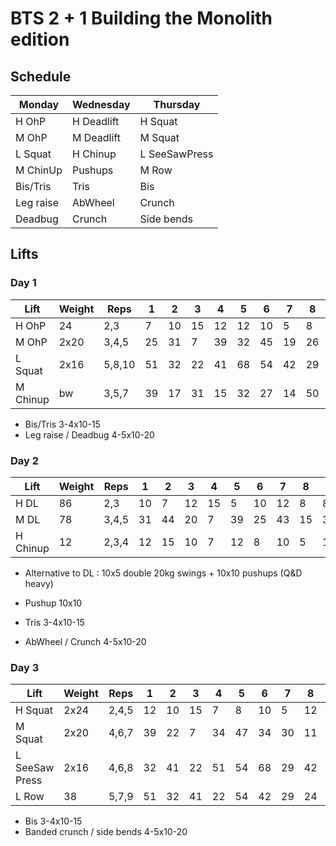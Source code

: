 # BTS 2 + 1 Building the Monolith edition

## Schedule

Monday | Wednesday | Thursday 
--- | --- | ---
H OhP | H Deadlift | H Squat
M OhP | M Deadlift | M Squat
L Squat | H Chinup | L SeeSawPress
M ChinUp | Pushups | M Row
Bis/Tris | Tris | Bis
Leg raise | AbWheel | Crunch
Deadbug | Crunch | Side bends

## Lifts
### Day 1

Lift | Weight | Reps | 1 | 2 | 3 | 4 | 5 | 6 | 7 | 8 | 9 | 10 | 11 | 12
-- | -- | -- | -- | -- | -- | -- | -- | -- | -- | -- | -- | -- | -- | --
H OhP | 24 | 2,3 | 7 | 10 | 15 | 12 | 12 | 10 | 5 | 8 | 8 | 13 | 10 | 6
M OhP | 2x20 | 3,4,5 | 25 | 31 | 7 | 39 | 32 | 45 | 19 | 26 | 30 | 34 | 20 | 14
L Squat | 2x16 | 5,8,10 | 51 | 32 | 22 | 41 | 68 | 54 | 42 | 29 | 39 | 31 | 24 | 16
M Chinup | bw | 3,5,7 | 39 | 17 | 31 | 15 | 32 | 27 | 14 | 50 | 20 | 34 | 30 | 14

- Bis/Tris 3-4x10-15
- Leg raise / Deadbug 4-5x10-20

### Day 2

Lift | Weight | Reps | 1 | 2 | 3 | 4 | 5 | 6 | 7 | 8 | 9 | 10 | 11 | 12
-- | -- | -- | -- | -- | -- | -- | -- | -- | -- | -- | -- | -- | -- | --
H DL | 86 | 2,3 | 10 | 7 | 12 | 15 | 5 | 10 | 12 | 8 | 8 | 13 | 10 | 6
M DL | 78 | 3,4,5 | 31 | 44 | 20 | 7 | 39 | 25 | 43 | 15 | 39 | 25 | 20 | 14
H Chinup | 12 | 2,3,4 | 12 | 15 | 10 | 7 | 12 | 8 | 10 | 5 | 10 | 13 | 8 | 6

- Alternative to DL : 10x5 double 20kg swings + 10x10 pushups (Q&D heavy)

- Pushup 10x10
- Tris 3-4x10-15
- AbWheel / Crunch 4-5x10-20

### Day 3

Lift | Weight | Reps | 1 | 2 | 3 | 4 | 5 | 6 | 7 | 8 | 9 | 10 | 11 | 12
-- | -- | -- | -- | -- | -- | -- | -- | -- | -- | -- | -- | -- | -- | --
H Squat | 2x24 | 2,4,5 | 12 | 10 | 15 | 7 | 8 | 10 | 5 | 12 | 8 | 13 | 10 | 6 
M Squat | 2x20 | 4,6,7 | 39 | 22 | 7 | 34 | 47 | 34 | 30 | 11 | 39 | 25 | 20 | 14
L SeeSaw Press | 2x16 | 4,6,8 | 32 | 41 | 22 | 51 | 54 | 68 | 29 | 42 | 31 | 39 | 24 | 16
L Row | 38 | 5,7,9 | 51 | 32 | 41 | 22 | 54 | 42 | 29 | 24 | 67 | 39 | 31 | 16 

- Bis 3-4x10-15
- Banded crunch / side bends 4-5x10-20
